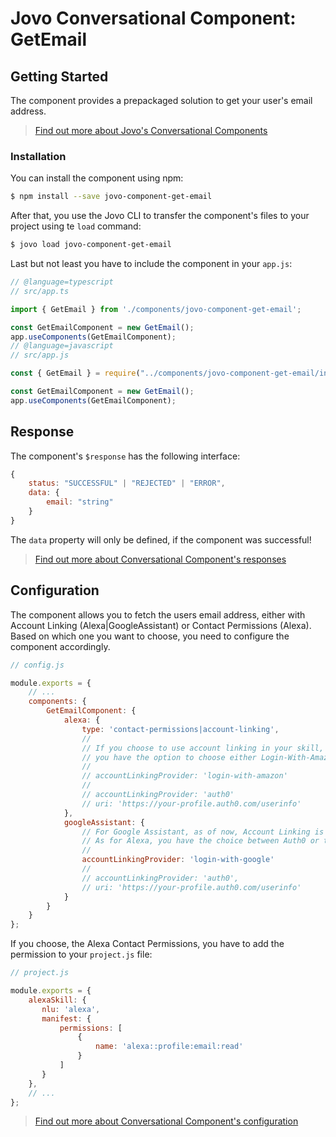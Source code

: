 # Jovo Conversational Component: GetEmail

## Getting Started

The component provides a prepackaged solution to get your user's email address.

> [Find out more about Jovo's Conversational Components](https://www.jovo.tech/docs/components)

### Installation

You can install the component using npm:

```sh
$ npm install --save jovo-component-get-email
```

After that, you use the Jovo CLI to transfer the component's files to your project using te `load` command:

```sh
$ jovo load jovo-component-get-email
```

Last but not least you have to include the component in your `app.js`:

```js
// @language=typescript
// src/app.ts

import { GetEmail } from './components/jovo-component-get-email';

const GetEmailComponent = new GetEmail();
app.useComponents(GetEmailComponent);
// @language=javascript
// src/app.js

const { GetEmail } = require("../components/jovo-component-get-email/index");

const GetEmailComponent = new GetEmail();
app.useComponents(GetEmailComponent);
```

## Response

The component's `$response` has the following interface:

```javascript
{
    status: "SUCCESSFUL" | "REJECTED" | "ERROR",
    data: {
        email: "string"
    }
}
```

The `data` property will only be defined, if the component was successful!

> [Find out more about Conversational Component's responses](https://www.jovo.tech/docs/components#response)

## Configuration

The component allows you to fetch the users email address, either with Account Linking (Alexa|GoogleAssistant) or Contact Permissions (Alexa). Based on which one you want to choose, you need to configure the component accordingly.

```js
// config.js

module.exports = {
    // ...
    components: {
        GetEmailComponent: {
            alexa: {
                type: 'contact-permissions|account-linking',
                // 
                // If you choose to use account linking in your skill, 
                // you have the option to choose either Login-With-Amazon or Auth0 as a provider.
                //
                // accountLinkingProvider: 'login-with-amazon'
                //
                // accountLinkingProvider: 'auth0'
                // uri: 'https://your-profile.auth0.com/userinfo'
            },
            googleAssistant: {
                // For Google Assistant, as of now, Account Linking is the only option to fetch a users email address. 
                // As for Alexa, you have the choice between Auth0 or the platform-specific provider Login-With-Google.
                //
                accountLinkingProvider: 'login-with-google'
                //
                // accountLinkingProvider: 'auth0',
                // uri: 'https://your-profile.auth0.com/userinfo'
            }
        }
    }
};
```

If you choose, the Alexa Contact Permissions, you have to add the permission to your `project.js` file:

```js
// project.js

module.exports = {
    alexaSkill: {
       nlu: 'alexa',
       manifest: {
           permissions: [
               {
                   name: 'alexa::profile:email:read'
               }
           ]
       }
    },
    // ...
};
```

> [Find out more about Conversational Component's configuration](https://www.jovo.tech/docs/components#configuration)